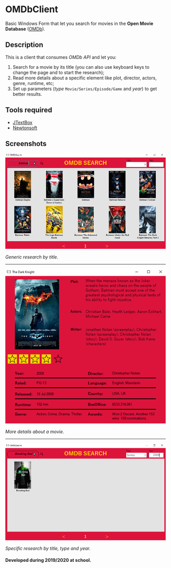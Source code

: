 # OMDbClient
Basic Windows Form that let you search for movies in the **Open Movie Database** ([OMDb](https://www.omdbapi.com/)).

## Description
This is a client that consumes *OMDb API* and let you:
1. Search for a movie by its title (you can also use keyboard keys to change the page and to start the research);
1. Read more details about a specific element like plot, director, actors, genre, runtime, etc;
1. Set up parameters (*type* `Movie/Series/Episode/Game` and *year*) to get better results.

## Tools required
* [JTextBox](https://drive.google.com/drive/folders/1wPXGQ_NB0reEyY3fjIHCt6jpNcK-YVAi)
* [Newtonsoft](https://www.newtonsoft.com/json)

## Screenshots

![Generic research](Screenshots/Home.PNG)

*Generic research by title.*

---

![Details movie](Screenshots/Film.PNG)

*More details about a movie.*

---

![Specific movie](Screenshots/Param.PNG)

*Specific research by title, type and year.*

#### Developed during 2019/2020 at school.
